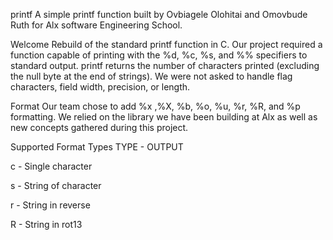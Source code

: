 printf
A simple printf function built by Ovbiagele Olohitai and Omovbude Ruth for Alx software Engineering School.

Welcome
Rebuild of the standard printf function in C. Our project required a function capable of printing with the %d, %c, %s, and %% specifiers to standard output. printf returns the number of characters printed (excluding the null byte at the end of strings). We were not asked to handle flag characters, field width, precision, or length.

Format
Our team chose to add %x ,%X, %b, %o, %u, %r, %R, and %p formatting. We relied on the library we have been building at Alx as well as new concepts gathered during this project.

Supported Format Types
TYPE - OUTPUT

c - Single character

s - String of character

r - String in reverse

R - String in rot13
